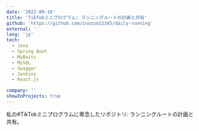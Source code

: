 ```yaml
---
date: '2022-09-16'
title: 'TikTokミニプログラム: ランニングルートの計画と共有'
github: 'https://github.com/zuozuo12345/daily-running'
external: ''
lang: 'jp'
tech:
  - Java
  - Spring Boot
  - MyBaits
  - MySQL
  - Swagger
  - Jenkins
  - React.js

company: ''
showInProjects: true
---
```

私の#TikTokミニプログラムに専念したリポジトリ: ランニングルートの計画と共有。
